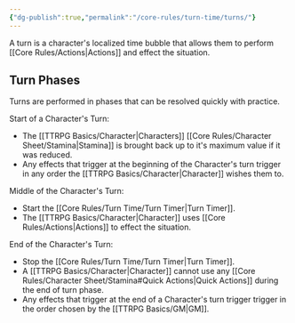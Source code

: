 ```yaml
---
{"dg-publish":true,"permalink":"/core-rules/turn-time/turns/"}
---
```


A turn is a character's localized time bubble that allows them to perform [[Core Rules/Actions\|Actions]] and effect the situation.

## Turn Phases
Turns are performed in phases that can be resolved quickly with practice.

Start of a Character's Turn:
- The [[TTRPG Basics/Character\|Characters]] [[Core Rules/Character Sheet/Stamina\|Stamina]] is brought back up to it's maximum value if it was reduced.
- Any effects that trigger at the beginning of the Character's turn trigger in any order the [[TTRPG Basics/Character\|Character]] wishes them to.

Middle of the Character's Turn:
- Start the [[Core Rules/Turn Time/Turn Timer\|Turn Timer]].
- The [[TTRPG Basics/Character\|Character]] uses [[Core Rules/Actions\|Actions]] to effect the situation.

End of the Character's Turn:
- Stop the [[Core Rules/Turn Time/Turn Timer\|Turn Timer]].
- A [[TTRPG Basics/Character\|Character]] cannot use any [[Core Rules/Character Sheet/Stamina#Quick Actions\|Quick Actions]] during the end of turn phase.
- Any effects that trigger at the end of a Character's turn trigger trigger in the order chosen by the [[TTRPG Basics/GM\|GM]].

